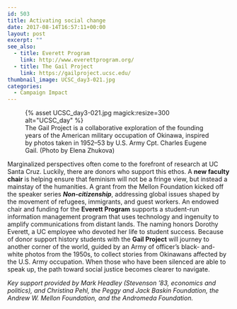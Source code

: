 ```yaml
---
id: 503
title: Activating social change
date: 2017-08-14T16:57:11+00:00
layout: post
excerpt: ""
see_also:
  - title: Everett Program
    link: http://www.everettprogram.org/
  - title: The Gail Project
    link: https://gailproject.ucsc.edu/
thumbnail_image: UCSC_day3-021.jpg
categories:
  - Campaign Impact
---
```

<figure class="inline-image right">
{% asset UCSC_day3-021.jpg magick:resize=300 alt="UCSC_day" %}<figcaption>The Gail Project is a collaborative exploration of the founding years of the American military occupation of Okinawa, inspired by photos taken in 1952–53 by U.S. Army Cpt. Charles Eugene Gail. (Photo by Elena Zhukova)</figcaption></figure>

Marginalized perspectives often come to the forefront of research at UC Santa Cruz. Luckily, there are donors who support this ethos. A **new faculty chair** is helping ensure that feminism will not be a fringe view, but instead a mainstay of the humanities. A grant from the Mellon Foundation kicked off the speaker series **_Non-citizenship_**, addressing global issues shaped by the movement of refugees, immigrants, and guest workers. An endowed chair and funding for the **Everett Program** supports a student-run information management program that uses technology and ingenuity to amplify communications from distant lands. The naming honors Dorothy Everett, a UC employee who devoted her life to student success. Because of donor support history students with the **Gail Project** will journey to another corner of the world, guided by an Army of officer’s black- and-white photos from the 1950s, to collect stories from Okinawans affected by the U.S. Army occupation. When those who have been silenced are able to speak up, the path toward social justice becomes clearer to navigate.

_Key support provided by Mark Headley (Stevenson &#8217;83, economics and politics), and Christina Pehl, the Peggy and Jack Baskin Foundation, the Andrew W. Mellon Foundation, and the Andromeda Foundation._
